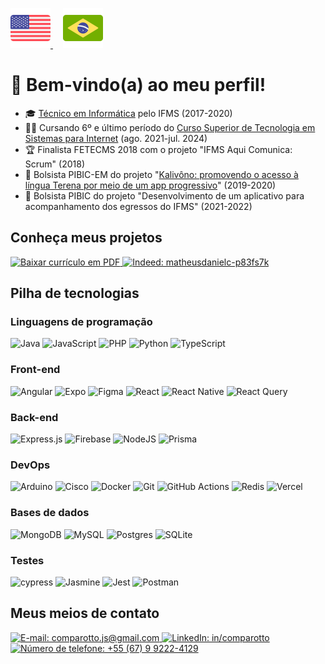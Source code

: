 <p>
  <a href="./README.md">
    <img width="64px" src="./assets/en-US.svg" title="Click here to read the American English version" alt="American English" />
  </a>

  <a href="#" style="margin-left: 16px;">
    <img width="64px" src="./assets/pt-BR.svg" title="Clique aqui para ler a versão em Português Brasileiro" alt="Português Brasileiro" />
  </a>
</p>

# 👋 Bem-vindo(a) ao meu perfil!

- 🎓 [Técnico em Informática](https://www.ifms.edu.br/campi/campus-aquidauana/cursos/integrado/informatica) pelo IFMS (2017-2020)
- 👨‍💻 Cursando 6º e último período do [Curso Superior de Tecnologia em Sistemas para Internet](https://www.ifms.edu.br/campi/campus-aquidauana/cursos/graduacao/sistemas-para-internet/sistemas-para-internet) (ago. 2021-jul. 2024)
- 🏆 Finalista FETECMS 2018 com o projeto "IFMS Aqui Comunica: Scrum" (2018)
- 🔬 Bolsista PIBIC-EM do projeto "[Kalivôno: promovendo o acesso à língua Terena por meio de um app progressivo](https://kalivono.vercel.app)" (2019-2020)
- 🔬 Bolsista PIBIC do projeto "Desenvolvimento de um aplicativo para acompanhamento dos egressos do IFMS" (2021-2022)

## Conheça meus projetos

<p>
  <!-- <a target="_blank" href="https://comparotto.vercel.app/">
    <img alt="Portfólio: https://comparotto.vercel.app/" title="https://comparotto.vercel.app/" src="https://img.shields.io/badge/Portfolio-%23000000.svg?style=for-the-badge&logo=firefox&logoColor=#FF7139" />
  </a> -->

  <a target="_blank" href="./assets/Currículo.pdf">
    <img alt="Baixar currículo em PDF" title="Currículo em PDF" src="https://img.shields.io/badge/Currículo%20em%20PDF-4285F4?style=for-the-badge&logo=googledocs&logoColor=white" />
  </a>

  <a target="_blank" href="https://profile.indeed.com/p/matheusdanielc-p83fs7k">
    <img alt="Indeed: matheusdanielc-p83fs7k" title="matheusdanielc-p83fs7k" src="https://img.shields.io/badge/indeed-003A9B?style=for-the-badge&logo=indeed&logoColor=white" />
  </a>
</p>

## Pilha de tecnologias

### Linguagens de programação

![Java](https://img.shields.io/badge/java-%23ED8B00.svg?style=for-the-badge&logo=openjdk&logoColor=white)
![JavaScript](https://img.shields.io/badge/javascript-%23323330.svg?style=for-the-badge&logo=javascript&logoColor=%23F7DF1E)
![PHP](https://img.shields.io/badge/php-%23777BB4.svg?style=for-the-badge&logo=php&logoColor=white)
![Python](https://img.shields.io/badge/python-3670A0?style=for-the-badge&logo=python&logoColor=ffdd54)
![TypeScript](https://img.shields.io/badge/typescript-%23007ACC.svg?style=for-the-badge&logo=typescript&logoColor=white)

### Front-end

![Angular](https://img.shields.io/badge/angular-%23DD0031.svg?style=for-the-badge&logo=angular&logoColor=white)
![Expo](https://img.shields.io/badge/expo-1C1E24?style=for-the-badge&logo=expo&logoColor=#D04A37)
![Figma](https://img.shields.io/badge/figma-%23F24E1E.svg?style=for-the-badge&logo=figma&logoColor=white)
![React](https://img.shields.io/badge/react-%2320232a.svg?style=for-the-badge&logo=react&logoColor=%2361DAFB)
![React Native](https://img.shields.io/badge/react_native-%2320232a.svg?style=for-the-badge&logo=react&logoColor=%2361DAFB)
![React Query](https://img.shields.io/badge/-React%20Query-FF4154?style=for-the-badge&logo=react%20query&logoColor=white)

### Back-end

![Express.js](https://img.shields.io/badge/express.js-%23404d59.svg?style=for-the-badge&logo=express&logoColor=%2361DAFB)
![Firebase](https://img.shields.io/badge/firebase-%23039BE5.svg?style=for-the-badge&logo=firebase)
![NodeJS](https://img.shields.io/badge/node.js-6DA55F?style=for-the-badge&logo=node.js&logoColor=white)
![Prisma](https://img.shields.io/badge/Prisma-3982CE?style=for-the-badge&logo=Prisma&logoColor=white)

### DevOps

![Arduino](https://img.shields.io/badge/-Arduino-00979D?style=for-the-badge&logo=Arduino&logoColor=white)
![Cisco](https://img.shields.io/badge/cisco-%23049fd9.svg?style=for-the-badge&logo=cisco&logoColor=black)
![Docker](https://img.shields.io/badge/docker-%230db7ed.svg?style=for-the-badge&logo=docker&logoColor=white)
![Git](https://img.shields.io/badge/git-%23F05033.svg?style=for-the-badge&logo=git&logoColor=white)
![GitHub Actions](https://img.shields.io/badge/github%20actions-%232671E5.svg?style=for-the-badge&logo=githubactions&logoColor=white)
![Redis](https://img.shields.io/badge/redis-%23DD0031.svg?style=for-the-badge&logo=redis&logoColor=white)
![Vercel](https://img.shields.io/badge/vercel-%23000000.svg?style=for-the-badge&logo=vercel&logoColor=white)

### Bases de dados

![MongoDB](https://img.shields.io/badge/MongoDB-%234ea94b.svg?style=for-the-badge&logo=mongodb&logoColor=white)
![MySQL](https://img.shields.io/badge/mysql-%2300f.svg?style=for-the-badge&logo=mysql&logoColor=white)
![Postgres](https://img.shields.io/badge/postgres-%23316192.svg?style=for-the-badge&logo=postgresql&logoColor=white)
![SQLite](https://img.shields.io/badge/sqlite-%2307405e.svg?style=for-the-badge&logo=sqlite&logoColor=white)

### Testes

![cypress](https://img.shields.io/badge/-cypress-%23E5E5E5?style=for-the-badge&logo=cypress&logoColor=058a5e)
![Jasmine](https://img.shields.io/badge/jasmine-%238A4182.svg?style=for-the-badge&logo=jasmine&logoColor=white)
![Jest](https://img.shields.io/badge/-jest-%23C21325?style=for-the-badge&logo=jest&logoColor=white)
![Postman](https://img.shields.io/badge/Postman-FF6C37?style=for-the-badge&logo=postman&logoColor=white)

<!--
![Estatísticas do perfil](https://github-readme-status-mdccg.vercel.app/api?username=mdccg&show_icons=true&theme=transparent)
![Ranking de linguagens](https://github-readme-status-mdccg.vercel.app/api/top-langs/?username=mdccg&theme=transparent&hide=html,css,hack)
-->

## Meus meios de contato

<p>
  <a target="_blank" href="mailto:comparotto.js@gmail.com">
    <img alt="E-mail: comparotto.js@gmail.com" title="comparotto.js@gmail.com" src="https://img.shields.io/badge/Gmail-D14836?style=for-the-badge&logo=gmail&logoColor=white" />
  </a>

  <a target="_blank" href="https://linkedin.com/in/comparotto">
    <img alt="LinkedIn: in/comparotto" title="in/comparotto" src="https://img.shields.io/badge/LinkedIn-0077B5?style=for-the-badge&logo=linkedin&logoColor=white" />
  </a>

  <a target="_blank" href="https://wa.me/+5567992224129">
    <img alt="Número de telefone: +55 (67) 9 9222-4129" title="+55 (67) 9 9222-4129" src="https://img.shields.io/badge/WhatsApp-25D366?style=for-the-badge&logo=whatsapp&logoColor=white" />
  </a>
</p>
